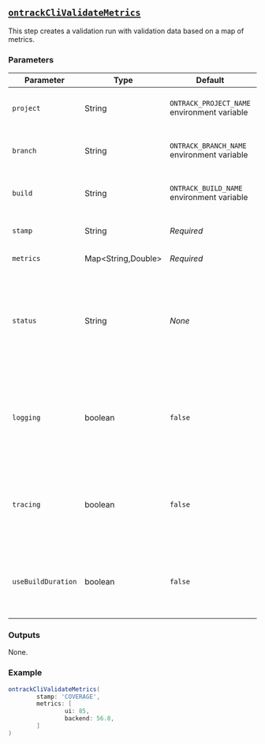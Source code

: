 ## [`ontrackCliValidateMetrics`](ontrackCliValidateMetrics.groovy)

This step creates a validation run with validation data based on a map of metrics.

### Parameters

| Parameter          | Type               | Default                                     | Description                                                                          |
|--------------------|--------------------|---------------------------------------------|--------------------------------------------------------------------------------------|
| `project`          | String             | `ONTRACK_PROJECT_NAME` environment variable | Name of the project in Ontrack to target                                             |
| `branch`           | String             | `ONTRACK_BRANCH_NAME` environment variable  | Name of the branch in Ontrack to target                                              |
| `build`            | String             | `ONTRACK_BUILD_NAME` environment variable   | Name of the build to validate in Ontrack                                             |
| `stamp`            | String             | _Required_                                  | Name of the validation stamp to set                                                  |
| `metrics`          | Map<String,Double> | _Required_                                  | List of metrics                                                                      |
| `status`           | String             | _None_                                      | Status of the validation. Optional, it will be computed based on the provided data.  |
| `logging`          | boolean            | `false`                                     | Set to `true` to display debug / logging information while performing the operation. |
| `tracing`          | boolean            | `false`                                     | Set to `true` to display low level information while performing the operation.       |
| `useBuildDuration` | boolean            | `false`                                     | Overrides the stage duration computation to use the overall build duration           |

### Outputs

None.

### Example

```groovy
ontrackCliValidateMetrics(
        stamp: 'COVERAGE',
        metrics: [
                ui: 85,
                backend: 56.8,
        ]
)
```
